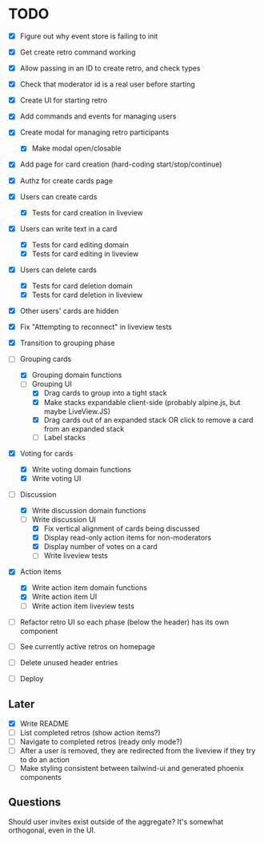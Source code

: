 # TODO

- [x] Figure out why event store is failing to init
- [x] Get create retro command working
- [x] Allow passing in an ID to create retro, and check types
- [x] Check that moderator id is a real user before starting
- [x] Create UI for starting retro
- [x] Add commands and events for managing users
- [x] Create modal for managing retro participants
  - [x] Make modal open/closable
- [x] Add page for card creation (hard-coding start/stop/continue)
- [x] Authz for create cards page
- [x] Users can create cards
  - [x] Tests for card creation in liveview
- [x] Users can write text in a card
  - [x] Tests for card editing domain
  - [x] Tests for card editing in liveview
- [x] Users can delete cards
  - [x] Tests for card deletion domain
  - [x] Tests for card deletion in liveview
- [x] Other users' cards are hidden
- [x] Fix "Attempting to reconnect" in liveview tests
- [x] Transition to grouping phase
- [ ] Grouping cards
  - [x] Grouping domain functions
  - [ ] Grouping UI
    - [x] Drag cards to group into a tight stack
    - [x] Make stacks expandable client-side (probably alpine.js, but maybe LiveView.JS)
    - [x] Drag cards out of an expanded stack OR click to remove a card from an expanded stack
    - [ ] Label stacks
- [x] Voting for cards
  - [x] Write voting domain functions
  - [x] Write voting UI
- [ ] Discussion
  - [x] Write discussion domain functions
  - [ ] Write discussion UI
    - [x] Fix vertical alignment of cards being discussed
    - [x] Display read-only action items for non-moderators
    - [x] Display number of votes on a card
    - [ ] Write liveview tests
- [x] Action items
  - [x] Write action item domain functions
  - [x] Write action item UI
  - [ ] Write action item liveview tests
- [ ] Refactor retro UI so each phase (below the header) has its own component
- [ ] See currently active retros on homepage
- [ ] Delete unused header entries
- [ ] Deploy


## Later

- [x] Write README
- [ ] List completed retros (show action items?)
- [ ] Navigate to completed retros (ready only mode?)
- [ ] After a user is removed, they are redirected from the liveview if they try to do an action
- [ ] Make styling consistent between tailwind-ui and generated phoenix components

## Questions

Should user invites exist outside of the aggregate? It's somewhat orthogonal, even in the UI.

